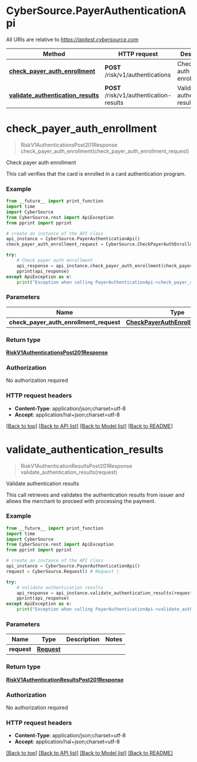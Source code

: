 # CyberSource.PayerAuthenticationApi

All URIs are relative to *https://apitest.cybersource.com*

Method | HTTP request | Description
------------- | ------------- | -------------
[**check_payer_auth_enrollment**](PayerAuthenticationApi.md#check_payer_auth_enrollment) | **POST** /risk/v1/authentications | Check payer auth enrollment
[**validate_authentication_results**](PayerAuthenticationApi.md#validate_authentication_results) | **POST** /risk/v1/authentication-results | Validate authentication results


# **check_payer_auth_enrollment**
> RiskV1AuthenticationsPost201Response check_payer_auth_enrollment(check_payer_auth_enrollment_request)

Check payer auth enrollment

This call verifies that the card is enrolled in a card authentication program.

### Example 
```python
from __future__ import print_function
import time
import CyberSource
from CyberSource.rest import ApiException
from pprint import pprint

# create an instance of the API class
api_instance = CyberSource.PayerAuthenticationApi()
check_payer_auth_enrollment_request = CyberSource.CheckPayerAuthEnrollmentRequest() # CheckPayerAuthEnrollmentRequest | 

try: 
    # Check payer auth enrollment
    api_response = api_instance.check_payer_auth_enrollment(check_payer_auth_enrollment_request)
    pprint(api_response)
except ApiException as e:
    print("Exception when calling PayerAuthenticationApi->check_payer_auth_enrollment: %s\n" % e)
```

### Parameters

Name | Type | Description  | Notes
------------- | ------------- | ------------- | -------------
 **check_payer_auth_enrollment_request** | [**CheckPayerAuthEnrollmentRequest**](CheckPayerAuthEnrollmentRequest.md)|  | 

### Return type

[**RiskV1AuthenticationsPost201Response**](RiskV1AuthenticationsPost201Response.md)

### Authorization

No authorization required

### HTTP request headers

 - **Content-Type**: application/json;charset=utf-8
 - **Accept**: application/hal+json;charset=utf-8

[[Back to top]](#) [[Back to API list]](../README.md#documentation-for-api-endpoints) [[Back to Model list]](../README.md#documentation-for-models) [[Back to README]](../README.md)

# **validate_authentication_results**
> RiskV1AuthenticationResultsPost201Response validate_authentication_results(request)

Validate authentication results

This call retrieves and validates the authentication results from issuer and allows the merchant to proceed with processing the payment. 

### Example 
```python
from __future__ import print_function
import time
import CyberSource
from CyberSource.rest import ApiException
from pprint import pprint

# create an instance of the API class
api_instance = CyberSource.PayerAuthenticationApi()
request = CyberSource.Request() # Request | 

try: 
    # Validate authentication results
    api_response = api_instance.validate_authentication_results(request)
    pprint(api_response)
except ApiException as e:
    print("Exception when calling PayerAuthenticationApi->validate_authentication_results: %s\n" % e)
```

### Parameters

Name | Type | Description  | Notes
------------- | ------------- | ------------- | -------------
 **request** | [**Request**](Request.md)|  | 

### Return type

[**RiskV1AuthenticationResultsPost201Response**](RiskV1AuthenticationResultsPost201Response.md)

### Authorization

No authorization required

### HTTP request headers

 - **Content-Type**: application/json;charset=utf-8
 - **Accept**: application/hal+json;charset=utf-8

[[Back to top]](#) [[Back to API list]](../README.md#documentation-for-api-endpoints) [[Back to Model list]](../README.md#documentation-for-models) [[Back to README]](../README.md)

